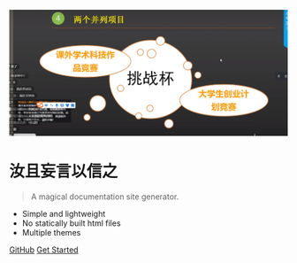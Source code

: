 <!-- _coverpage.md -->

![logo](Snipaste_2022-11-17_14-37-07.png)

# 汝且妄言以信之

> A magical documentation site generator.

- Simple and lightweight
- No statically built html files
- Multiple themes

[GitHub](https://github.com/docsifyjs/docsify/)
[Get Started](README)